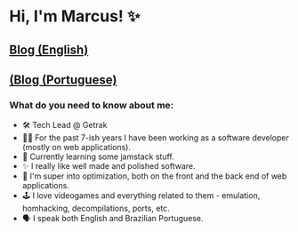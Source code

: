 # Hi, I'm Marcus! ✨

## [Blog (English)](https://marcuspereira.com)
## [(Blog (Portuguese)](https://marcuspereira.com/pt-BR)

### What do you need to know about me:
- 🛠️ Tech Lead @ Getrak
- 👨‍💻 For the past 7-ish years I have been working as a software developer (mostly on web applications).
- 📘 Currently learning some jamstack stuff.
- ✨ I really like well made and polished software. 
- 👀 I'm super into optimization, both on the front and the back end of web applications.
- 🕹️ I love videogames and everything related to them - emulation, homhacking, decompilations, ports, etc.
- 🗣️ I speak both English and Brazilian Portuguese.
